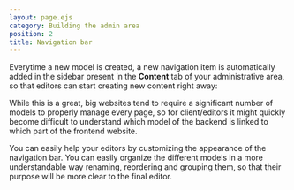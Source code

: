 ```yaml
---
layout: page.ejs
category: Building the admin area
position: 2
title: Navigation bar
---
```


Everytime a new model is created, a new navigation item is automatically added in the sidebar present in the **Content** tab of your administrative area, so that editors can start creating new content right away:

While this is a great, big websites tend to require a significant number of models to properly manage every page, so for client/editors it might quickly become difficult to understand which model of the backend is linked to which part of the frontend website.

You can easily help your editors by customizing the appearance of the navigation bar. You can easily organize the different models in a more understandable way renaming, reordering and grouping them, so that their purpose will be more clear to the final editor.

